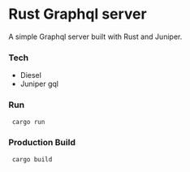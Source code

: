 # Rust Graphql server

A simple Graphql server built with Rust and Juniper.


### Tech

- Diesel
- Juniper gql

### Run

```sh
 cargo run
```

### Production Build

```sh
 cargo build
```
